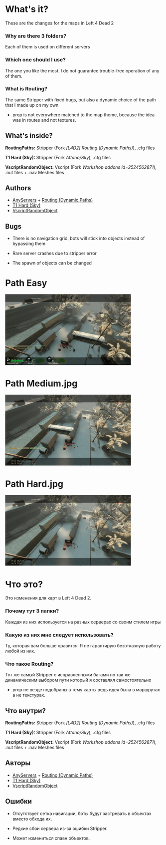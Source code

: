 
# What's it?

These are the changes for the maps in Left 4 Dead 2


### Why are there 3 folders?

Each of them is used on different servers

### Which one should I use?

The one you like the most. I do not guarantee trouble-free operation of any of them.

### What is Routing?

The same Stripper with fixed bugs, but also a dynamic choice of the path that I made up on my own
- prop is not everywhere matched to the map theme, because the idea was in routes and not textures.

## What's inside?

**RoutingPaths:** Stripper (Fork *[L4D2] Routing (Dynamic Paths)*), .cfg files

**T1 Hard (Sky):** Stripper (Fork *Attano/Sky*), .cfg files

**VscriptRandomObject:** Vscript (Fork *Workshop addons id=2524562871*), .nut files + .nav Meshes files


## Authors

- [AnyServers](https://www.github.com/etozhesandy) + [Routing (Dynamic Paths)](https://forums.alliedmods.net/showthread.php?p=1172643)
- [T1 Hard (Sky)](https://github.com/Attano/Sky)
- [VscriptRandomObject](https://steamcommunity.com/sharedfiles/filedetails/?id=2524562871)



## Bugs

- There is no navigation grid, bots will stick into objects instead of bypassing them

- Rare server crashes due to stripper error

- The spawn of objects can be changed


# Path Easy
<img src='./preview/path_easy.jpg' width='80%' >

# Path Medium.jpg
<img src='./preview/path_medium.jpg' width='80%' >

# Path Hard.jpg
<img src='./preview/path_hard.jpg' width='80%' >

# Что это?

Это изменения для карт в Left 4 Dead 2.


### Почему тут 3 папки?

Каждая из них используется на разных серверах со своим стилем игры

### Какую из них мне следует использовать?

Ту, которая вам больше нравится. Я не гарантирую безотказную работу любой из них.

### Что такое Routing?

Тот же самый Stripper с исправленными багами но так же динамическим выбором пути который я составлял самостоятельно
- prop не везде подобраны в тему карты ведь идея была в маршрутах а не текстурах.

## Что внутри?

**RoutingPaths:** Stripper (Fork *[L4D2] Routing (Dynamic Paths)*), .cfg files

**T1 Hard (Sky):** Stripper (Fork *Attano/Sky*), .cfg files

**VscriptRandomObject:** Vscript (Fork *Workshop addons id=2524562871*), .nut files + .nav Meshes files


## Авторы

- [AnyServers](https://www.github.com/etozhesandy) + [Routing (Dynamic Paths)](https://forums.alliedmods.net/showthread.php?p=1172643)
- [T1 Hard (Sky)](https://github.com/Attano/Sky)
- [VscriptRandomObject](https://steamcommunity.com/sharedfiles/filedetails/?id=2524562871)



## Ошибки

- Отсутствует сетка навигации, боты будут застревать в объектах вместо обхода их.

- Редкие сбои сервера из-за ошибки Stripper.

- Может измениться спавн объектов.

